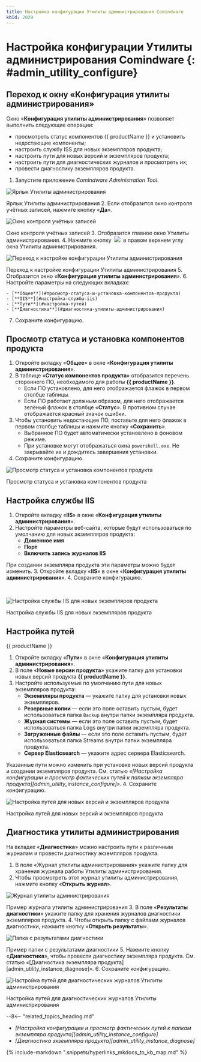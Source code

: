 ```yaml
---
title: Настройка конфигурации Утилиты администрирования Comindware
kbId: 2029
---
```


# Настройка конфигурации Утилиты администрирования Comindware {: #admin_utility_configure}

## Переход к окну «Конфигурация утилиты администрирования»

Окно «**Конфигурация утилиты администрирования**» позволяет выполнить следующие операции:

- просмотреть статус компонентов {{ productName }} и установить недостающие компоненты;
- настроить службу ISS для новых экземпляров продукта;
- настроить пути для новых версий и экземпляров продукта;
- настроить пути для диагностических журналов и просмотреть их;
- провести диагностику экземпляров продукта.

1. Запустите приложение *Comindware Administration Tool*.

![Ярлык Утилиты администрирования](https://kb.comindware.ru/assets/img_667a7d67b3735.png)

Ярлык Утилиты администрирования
2. Если отобразится окно контроля учётных записей, нажмите кнопку «**Да**».

![Окно контроля учётных записей](https://kb.comindware.ru/assets/img_667eab00ba55e.png)

Окно контроля учётных записей
3. Отобразится главное окно Утилиты администрирования.
4. Нажмите кнопку  ![](https://kb.comindware.ru/assets/img_667a7e419e390.png)  в правом верхнем углу окна Утилиты администрирования.

![Переход к настройке конфигурации Утилиты администрирования](https://kb.comindware.ru/assets/img_667ab2b1abb84.png)

Переход к настройке конфигурации Утилиты администрирования
5. Отобразится окно «**Конфигурация утилиты администрирования**».
6. Настройте параметры на следующих вкладках:

    - [**Общее**](#просмотр-статуса-и-установка-компонентов-продукта)
    - [**IIS**](#настройка-службы-iis)
    - [**Пути**](#настройка-путей)
    - [**Диагностика**](#диагностика-утилиты-администрирования)
7. Сохраните конфигурацию.

## Просмотр статуса и установка компонентов продукта

1. Откройте вкладку «**Общее**» в окне «**Конфигурация утилиты администрирования**».
2. В таблице «**Статус компонентов продукта**» отобразится перечень стороннего ПО, необходимого для работы **{{ productName }}**.
    - Если ПО установлено, для него отображается флажок в первом столбце таблицы.
    - Если ПО работает должным образом, для него отображается зелёный флажок в столбце «**Статус**». В противном случае отображается красный значок ошибки.
3. Чтобы установить недостающее ПО, поставьте для него флажок в первом столбце таблицы и нажмите кнопку «**Сохранить**».
    - Выбранное ПО будет автоматически установлено в фоновом режиме.
    - При установке могут отображаться окна `powershell.exe`. Не закрывайте их и дождитесь завершения установки.
4. Сохраните конфигурацию.

![Просмотр статуса и установка компонентов продукта](https://kb.comindware.ru/assets/img_667eab23c9752.png)

Просмотр статуса и установка компонентов продукта

## Настройка службы IIS

1. Откройте вкладку «**IIS**» в окне «**Конфигурация утилиты администрирования**».
2. Настройте параметры веб-сайта, которые будут использоваться по умолчанию для новых экземпляров продукта:
    - **Доменное имя**
    - **Порт**
    - **Включить запись журналов IIS**

При создании экземпляра продукта эти параметры можно будет изменить.
3. Откройте вкладку «**IIS**» в окне «**Конфигурация утилиты администрирования**».
4. Сохраните конфигурацию.

 

![Настройка службы IIS для новых экземпляров продукта](https://kb.comindware.ru/assets/img_667eab3d65c29.png)

Настройка службы IIS для новых экземпляров продукта

## Настройка путей
{{ productName }}
1. Откройте вкладку «**Пути**» в окне «**Конфигурация утилиты администрирования**».
2. В поле «**Новые версии продукта**» укажите папку для установки новых версий продукта **{{ productName }}**.
3. Настройте используемые по умолчанию пути для новых экземпляров продукта:
    - **Экземпляры продукта** — укажите папку для установки новых экземпляров.
    - **Резервные копии** — если это поле оставить пустым, будет использоваться папка `Backup` внутри папки экземпляра продукта.
    - **Журнал системы** — если это поле оставить пустым, будет использоваться папка Logs внутри папки экземпляра продукта.
    - **Загруженные файлы** — если это поле оставить пустым, будет использоваться папка Streams внутри папки экземпляра продукта.
    - **Сервер Elasticsearch** — укажите адрес сервера Elasticsearch.

Указанные пути можно изменить при установке новых версий продукта и создании экземпляров продукта. См. статью *«[Настройка конфигурации и просмотр фактических путей к папкам экземпляра продукта][admin_utility_instance_configure]»*.
4. Сохраните конфигурацию.

![Настройка путей для новых версий и экземпляров продукта](https://kb.comindware.ru/assets/img_667eab5632a66.png)

Настройка путей для новых версий и экземпляров продукта

## Диагностика утилиты администрирования

На вкладке «**Диагностика**» можно настроить пути к различным журналам и провести диагностику экземпляров продукта.

1. В поле «Журнал утилиты администрирования» укажите папку для хранения журнала работы Утилиты администрирования.
2. Чтобы просмотреть этот журнал утилиты администрирования, нажмите кнопку «**Открыть журнал**».

![Журнал утилиты администрирования](https://kb.comindware.ru/assets/img_667aaab71953f.png)

Пример журнала утилиты администрирования
3. В поле «**Результаты диагностики**» укажите папку для хранения журналов диагностики экземпляров продукта.
4. Чтобы открыть папку с файлами журналов диагностики, нажмите кнопку «**Открыть результаты**».


![Папка с результатами диагностики](https://kb.comindware.ru/assets/img_667aaa95e002d.png)

Пример папки с результатами диагностики
5. Нажмите кнопку «**Диагностика**», чтобы провести диагностику экземпляра продукта. См. статью «[Диагностика экземпляра продукта][admin_utility_instance_diagnose]».
6. Сохраните конфигурацию.

![Настройка путей для диагностических журналов Утилиты администрирования](https://kb.comindware.ru/assets/img_667eabfa31eac.png)

Настройка путей для диагностических журналов Утилиты администрирования

<div class="relatedTopics" markdown="block">

--8<-- "related_topics_heading.md"

- _[Настройка конфигурации и просмотр фактических путей к папкам экземпляра продукта][admin_utility_instance_configure]_
- _[Диагностика экземпляра продукта][admin_utility_instance_diagnose]_

</div>

{% include-markdown ".snippets/hyperlinks_mkdocs_to_kb_map.md" %}
